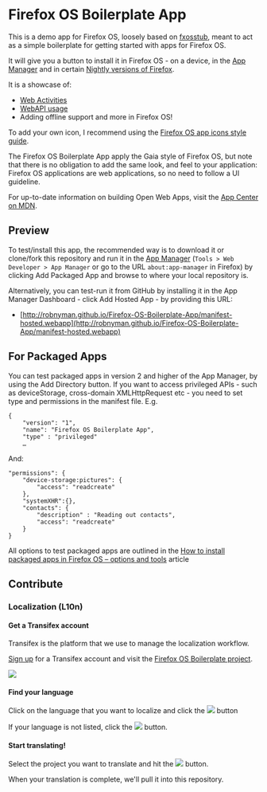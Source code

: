 # Firefox OS Boilerplate App

This is a demo app for Firefox OS, loosely based on [fxosstub](https://github.com/Jaxo/fxosstub), meant to act as a simple boilerplate for getting started with apps for Firefox OS.

It will give you a button to install it in Firefox OS - on a device, in the [App Manager](https://developer.mozilla.org/en-US/Firefox_OS/Using_the_App_Manager) and in certain [Nightly versions of Firefox](http://nightly.mozilla.org/).

It is a showcase of:

* [Web Activities](https://hacks.mozilla.org/2013/01/introducing-web-activities/)
* [WebAPI usage](https://hacks.mozilla.org/2013/02/using-webapis-to-make-the-web-layer-more-capable/)
* Adding offline support and more in Firefox OS!

To add your own icon, I recommend using the [Firefox OS app icons style guide](http://www.mozilla.org/en-US/styleguide/products/firefox-os/icons/).

The Firefox OS Boilerplate App apply the Gaia style of Firefox OS, but note that there is no obligation to add the same look, and feel to your application: Firefox OS applications are web applications, so no need to follow a UI guideline.

For up-to-date information on building Open Web Apps, visit the [App Center on MDN](https://developer.mozilla.org/en-US/Apps).


## Preview

To test/install this app, the recommended way is to download it or clone/fork this repository and run it in the [App Manager](https://developer.mozilla.org/en-US/Firefox_OS/Using_the_App_Manager) (`Tools > Web Developer > App Manager` or go to the URL `about:app-manager` in Firefox) by clicking Add Packaged App and browse to where your local repository is.

Alternatively, you can test-run it from GitHub by installing it in the App Manager Dashboard - click Add Hosted App - by providing this URL:

* [http://robnyman.github.io/Firefox-OS-Boilerplate-App/manifest-hosted.webapp](http://robnyman.github.io/Firefox-OS-Boilerplate-App/manifest-hosted.webapp)

## For Packaged Apps

You can test packaged apps in version 2 and higher of the App Manager, by using the Add Directory button. If you want to access privileged APIs - such as deviceStorage, cross-domain XMLHttpRequest etc - you need to set type and permissions in the manifest file. E.g.

    {
        "version": "1",
        "name": "Firefox OS Boilerplate App",
        "type" : "privileged"
        …

And:

    "permissions": {
        "device-storage:pictures": {
            "access": "readcreate"
        },
        "systemXHR":{},
        "contacts": {
            "description" : "Reading out contacts",
            "access": "readcreate"
        }
    }


All options to test packaged apps are outlined in the [How to install packaged apps in Firefox OS – options and tools](https://hacks.mozilla.org/2013/03/how-to-install-packaged-apps-in-firefox-os-options-and-tools/) article

## Contribute

### Localization (L10n)

#### Get a Transifex account 

Transifex is the platform that we use to manage the localization workflow.

[Sign up](https://www.transifex.com/signup/) for a Transifex account and visit the [Firefox OS Boilerplate project](https://www.transifex.com/projects/p/firefox-os-boilerplate/).

![](https://support.cdn.mozilla.net/media/uploads/gallery/images/2013-09-27-08-46-21-087973.png)

#### Find your language

Click on the language that you want to localize and click the ![](https://support.cdn.mozilla.net/media/uploads/gallery/images/2013-09-27-08-57-01-bc2228.png) button

If your language is not listed, click the ![](https://support.cdn.mozilla.net/media/uploads/gallery/images/2013-09-27-08-58-27-05ceb1.png) button.

#### Start translating! 

Select the project you want to translate and hit the ![](https://support.cdn.mozilla.net/media/uploads/gallery/images/2013-09-27-09-13-50-99ae4f.png) button. 

When your translation is complete, we'll pull it into this repository.